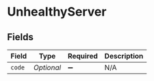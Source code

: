 # UnhealthyServer


## Fields

| Field              | Type               | Required           | Description        |
| ------------------ | ------------------ | ------------------ | ------------------ |
| `code`             | *Optional<String>* | :heavy_minus_sign: | N/A                |